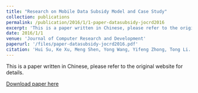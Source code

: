 ```yaml
---
title: "Research on Mobile Data Subsidy Model and Case Study"
collection: publications
permalink: /publication/2016/1/1-paper-datasubsidy-jocrd2016
excerpt: 'This is a paper written in Chinese, please refer to the original website for details.'
date: 2016/1/1
venue: 'Journal of Computer Research and Development'
paperurl: '/files/paper-datasubsidy-jocrd2016.pdf'
citation: 'Hui Su, Ke Xu, Meng Shen, Yong Wang, Yifeng Zhong, Tong Li. &quot;Research on Mobile Data Subsidy Model and Case Study.&quot; Journal of Computer Research and Development (in Chinese), vol. 53, no. 4, pp. 861-872, 2016.'
---
```

This is a paper written in Chinese, please refer to the original website for details.

[Download paper here](/files/paper-datasubsidy-jocrd2016.pdf)
